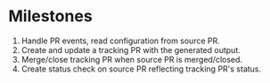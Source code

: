 # Milestones

1. Handle PR events, read configuration from source PR.
2. Create and update a tracking PR with the generated output.
3. Merge/close tracking PR when source PR is merged/closed.
4. Create status check on source PR reflecting tracking PR's status.
